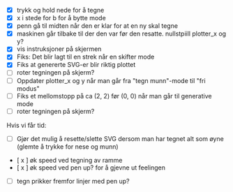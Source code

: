 - [x] trykk og hold nede for å tegne
- [x] x i stede for b for å bytte mode
- [x] penn gå til midten når den er klar for at en ny skal tegne
- [x] maskinen går tilbake til der den var før den resatte. nullstpiill plotter_x og y?
- [x] vis instruksjoner på skjermen
- [x] Fiks: Det blir lagt til en strek når en skifter mode
- [x] Fiks at genererte SVG-er blir riktig plottet
- [ ] roter tegningen på skjerm?
- [ ] Oppdater plotter_x og y når man går fra "tegn munn"-mode til "fri modus"
- [ ] Fiks et mellomstopp på ca (2, 2) før (0, 0) når man går til generative mode
- [ ] roter tegningen på skjerm?

Hvis vi får tid:
- [ ] Gjør det mulig å resette/slette SVG dersom man har tegnet alt som øyne (glemte å trykke for nese og munn)
- [ x ] øk speed ved tegning av ramme
- [ x ] øk speed ved pen up? for å gjevne ut feelingen

- [ ] tegn prikker fremfor linjer med pen up?
